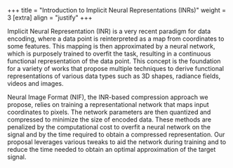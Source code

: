 +++
title = "Introduction to Implicit Neural Representations (INRs)"
weight = 3
[extra]
align = "justify"
+++


Implicit Neural Representation (INR) is a very recent paradigm for data encoding, where a data point is reinterpreted as a map from coordinates to some features.
This mapping is then approximated by a neural network, which is purposely trained to overfit the task, resulting in a continuous functional representation of the data point. This concept is the foundation for a variety of works that propose multiple techniques to derive functional representations of various data types such as 3D shapes, radiance fields, videos and images.

Neural Image Format (NIF), the INR-based compression approach we propose, relies on training a representational network that maps input coordinates to pixels.
The network parameters are then quantized and compressed to minimize the size of encoded data.
These methods are penalized by the computational cost to overfit a neural network on the signal and by the time required to obtain a compressed representation.
Our proposal leverages various tweaks to aid the network during training and to reduce the time needed to obtain an optimal approximation of the target signal.
